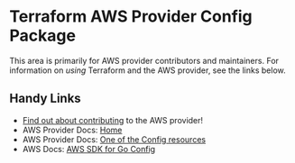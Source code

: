 # Terraform AWS Provider Config Package

This area is primarily for AWS provider contributors and maintainers. For information on _using_ Terraform and the AWS provider, see the links below.


## Handy Links
* [Find out about contributing](../../../docs/contributing) to the AWS provider!
* AWS Provider Docs: [Home](https://registry.terraform.io/providers/hashicorp/aws/latest/docs)
* AWS Provider Docs: [One of the Config resources](https://registry.terraform.io/providers/hashicorp/aws/latest/docs/resources/config_aggregate_authorization)
* AWS Docs: [AWS SDK for Go Config](https://docs.aws.amazon.com/sdk-for-go/api/service/configservice/)
